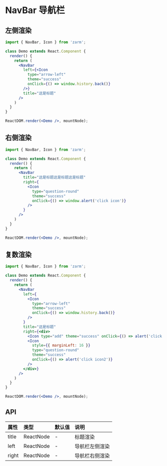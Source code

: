 # NavBar 导航栏



## 左侧渲染
```jsx
import { NavBar, Icon } from 'zarm';

class Demo extends React.Component {
  render() {
    return (
      <NavBar
        left={<Icon
          type="arrow-left"
          theme="success"
          onClick={() => window.history.back()}
        />}
        title="这是标题"
      />
    )
  }
}

ReactDOM.render(<Demo />, mountNode);
```



## 右侧渲染
```jsx
import { NavBar, Icon } from 'zarm';

class Demo extends React.Component {
  render() {
    return (
      <NavBar
        title="这是标题这是标题这是标题"
        right={
          <Icon
            type="question-round"
            theme="success"
            onClick={() => window.alert('click icon')}
          />
        }
      />
    )
  }
}

ReactDOM.render(<Demo />, mountNode);
```



## 复数渲染
```jsx
import { NavBar, Icon } from 'zarm';

class Demo extends React.Component {
  render() {
    return (
      <NavBar
        left={
          <Icon 
            type="arrow-left"
            theme="success"
            onClick={() => window.history.back()}
          />
        }
        title="这是标题"
        right={<div>
          <Icon type="add" theme="success" onClick={() => alert('click icon1')} />
          <Icon
            style={{ marginLeft: 16 }}
            type="question-round"
            theme="success"
            onClick={() => alert('click icon2')}
          />
        </div>}
      />
    )
  }
}

ReactDOM.render(<Demo />, mountNode);
```



## API

| 属性 | 类型 | 默认值 | 说明 |
| :--- | :--- | :--- | :--- |
| title | ReactNode | - | 标题渲染 |
| left | ReactNode | - | 导航栏左侧渲染 |
| right | ReactNode | - | 导航栏右侧渲染 |

